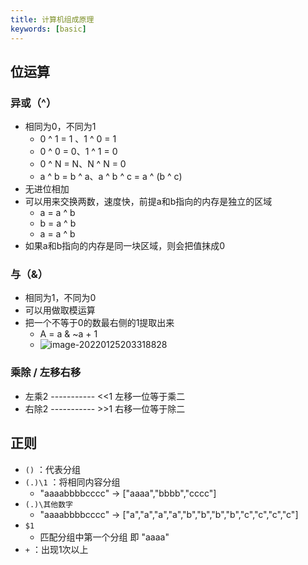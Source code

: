 ```yaml
---
title: 计算机组成原理
keywords: [basic] 
---
```


## 位运算

### 异或（^）

- 相同为0，不同为1
  - 0 ^ 1 = 1 、1 ^ 0 = 1
  - 0 ^ 0 = 0、1 ^ 1 = 0
  - 0 ^ N = N、N ^ N = 0
  - a ^ b = b ^ a、a ^ b ^ c = a ^ (b ^ c)
- 无进位相加
- 可以用来交换两数，速度快，前提a和b指向的内存是独立的区域
  - a = a ^ b
  - b = a ^ b
  - a = a ^ b
- 如果a和b指向的内存是同一块区域，则会把值抹成0

### 与（&） 

- 相同为1，不同为0
- 可以用做取模运算
- 把一个不等于0的数最右侧的1提取出来
  - A = a & ~a + 1
  - ![image-20220125203318828](C:\Users\15630\AppData\Roaming\Typora\typora-user-images\image-20220125203318826.png)


### 乘除 / 左移右移

- 左乘2 -----------   <<1    左移一位等于乘二
- 右除2 -----------   >>1    右移一位等于除二

## 正则

- `()` ：代表分组
- `(.)\1` ：将相同内容分组
  - "aaaabbbbcccc" -> ["aaaa","bbbb","cccc"]
- `(.)\其他数字` 
  - "aaaabbbbcccc" -> ["a","a","a","a","b","b","b","b","c","c","c","c"]
- `$1`
  - 匹配分组中第一个分组 即 "aaaa"
- `+` ：出现1次以上

